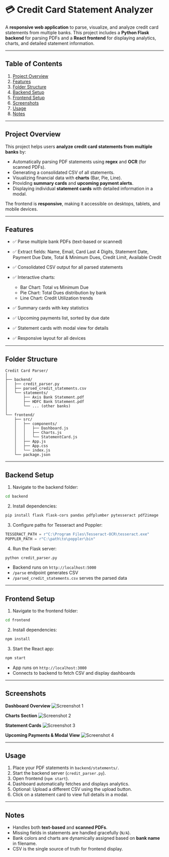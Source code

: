 # 💳 Credit Card Statement Analyzer

A **responsive web application** to parse, visualize, and analyze credit card statements from multiple banks. This project includes a **Python Flask backend** for parsing PDFs and a **React frontend** for displaying analytics, charts, and detailed statement information.

---

## **Table of Contents**

1. [Project Overview](#project-overview)
2. [Features](#features)
3. [Folder Structure](#folder-structure)
4. [Backend Setup](#backend-setup)
5. [Frontend Setup](#frontend-setup)
6. [Screenshots](#screenshots)
7. [Usage](#usage)
8. [Notes](#notes)

---

## **Project Overview**

This project helps users **analyze credit card statements from multiple banks** by:

- Automatically parsing PDF statements using **regex** and **OCR** (for scanned PDFs).
- Generating a consolidated CSV of all statements.
- Visualizing financial data with **charts** (Bar, Pie, Line).
- Providing **summary cards** and **upcoming payment alerts**.
- Displaying individual **statement cards** with detailed information in a modal.

The frontend is **responsive**, making it accessible on desktops, tablets, and mobile devices.

---

## **Features**

- ✅ Parse multiple bank PDFs (text-based or scanned)
- ✅ Extract fields: Name, Email, Card Last 4 Digits, Statement Date, Payment Due Date, Total & Minimum Dues, Credit Limit, Available Credit
- ✅ Consolidated CSV output for all parsed statements
- ✅ Interactive charts:

  - Bar Chart: Total vs Minimum Due
  - Pie Chart: Total Dues distribution by bank
  - Line Chart: Credit Utilization trends

- ✅ Summary cards with key statistics
- ✅ Upcoming payments list, sorted by due date
- ✅ Statement cards with modal view for details
- ✅ Responsive layout for all devices

---

## **Folder Structure**

```
Credit Card Parser/
│
├── backend/
│   ├── credit_parser.py
│   ├── parsed_credit_statements.csv
│   └── statements/
│       ├── Axis Bank Statement.pdf
│       ├── HDFC Bank Statement.pdf
│       └── ... (other banks)
│
└── frontend/
    ├── src/
    │   ├── components/
    │   │   ├── Dashboard.js
    │   │   ├── Charts.js
    │   │   └── StatementCard.js
    │   ├── App.js
    │   ├── App.css
    │   └── index.js
    └── package.json
```

---

## **Backend Setup**

1. Navigate to the backend folder:

```bash
cd backend
```

2. Install dependencies:

```bash
pip install flask flask-cors pandas pdfplumber pytesseract pdf2image
```

3. Configure paths for Tesseract and Poppler:

```python
TESSERACT_PATH = r"C:\Program Files\Tesseract-OCR\tesseract.exe"
POPPLER_PATH = r"C:\path\to\poppler\bin"
```

4. Run the Flask server:

```bash
python credit_parser.py
```

- Backend runs on `http://localhost:5000`
- `/parse` endpoint generates CSV
- `/parsed_credit_statements.csv` serves the parsed data

---

## **Frontend Setup**

1. Navigate to the frontend folder:

```bash
cd frontend
```

2. Install dependencies:

```bash
npm install
```

3. Start the React app:

```bash
npm start
```

- App runs on `http://localhost:3000`
- Connects to backend to fetch CSV and display dashboards

---

## **Screenshots**

**Dashboard Overview**
![Screenshot 1](path/to/screenshot1.png)

**Charts Section**
![Screenshot 2](path/to/screenshot2.png)

**Statement Cards**
![Screenshot 3](path/to/screenshot3.png)

**Upcoming Payments & Modal View**
![Screenshot 4](path/to/screenshot4.png)

---

## **Usage**

1. Place your PDF statements in `backend/statements/`.
2. Start the backend server (`credit_parser.py`).
3. Open frontend (`npm start`).
4. Dashboard automatically fetches and displays analytics.
5. Optional: Upload a different CSV using the upload button.
6. Click on a statement card to view full details in a modal.

---

## **Notes**

- Handles both **text-based** and **scanned PDFs**.
- Missing fields in statements are handled gracefully (`N/A`).
- Bank colors and charts are dynamically assigned based on **bank name** in filename.
- CSV is the single source of truth for frontend display.
